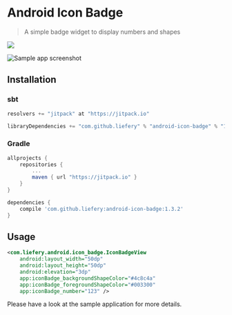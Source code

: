# Android Icon Badge

> A simple badge widget to display numbers and shapes

[![](https://jitpack.io/v/liefery/android-icon-badge.svg)](https://jitpack.io/#liefery/android-icon-badge)

![Sample app screenshot](https://liefery.github.io/android-icon-badge/screenshot.png)

## Installation

### sbt

```scala
resolvers += "jitpack" at "https://jitpack.io"

libraryDependencies += "com.github.liefery" % "android-icon-badge" % "1.3.2"
```

### Gradle

```groovy
allprojects {
    repositories {
        ...
        maven { url "https://jitpack.io" }
    }
}

dependencies {
    compile 'com.github.liefery:android-icon-badge:1.3.2'
}
```

## Usage

```xml
<com.liefery.android.icon_badge.IconBadgeView
    android:layout_width="50dp"
    android:layout_height="50dp"
    android:elevation="3dp"
    app:iconBadge_backgroundShapeColor="#4c8c4a"
    app:iconBadge_foregroundShapeColor="#003300"
    app:iconBadge_number="123" />
```

Please have a look at the sample application for more details.
